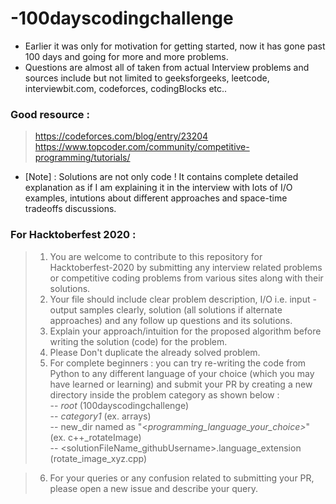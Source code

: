 # -100dayscodingchallenge

* Earlier it was only for motivation for getting started, now it has gone past 100 days and going for more and more problems.     
* Questions are almost all of taken from actual Interview problems and sources include but not limited to geeksforgeeks, leetcode, interviewbit.com, codeforces, codingBlocks etc..


### Good resource :   
> https://codeforces.com/blog/entry/23204    
> https://www.topcoder.com/community/competitive-programming/tutorials/    

* [Note] : Solutions are not only code ! It contains complete detailed explanation as if I am explaining it in the interview with lots of I/O examples, intutions about different approaches and space-time tradeoffs discussions.

### For Hacktoberfest 2020 : 

> 1. You are welcome to contribute to this repository for Hacktoberfest-2020 by submitting any interview related problems or competitive coding problems from various sites along with their solutions.     
> 2. Your file should include clear problem description, I/O i.e. input - output samples clearly, solution (all solutions if alternate approaches) and any follow up questions and its solutions.      
> 3. Explain your approach/intuition for the proposed algorithm before writing the solution (code) for the problem.     
> 4. Please Don't duplicate the already solved problem.     
> 5. For complete beginners : you can try re-writing the code from Python to any different language of your choice (which you may have learned or learning) and submit your PR by creating a new directory inside the problem category as shown below :    
-- _root_ (100dayscodingchallenge)      
   -- _category1_ (ex. arrays)      
      -- new_dir named as "<_programming_language_your_choice>_<problemName>" (ex. c++_rotateImage)         
         -- <solutionFileName_githubUsername>.language_extension (rotate_image_xyz.cpp)      
  
> 6. For your queries or any confusion related to submitting your PR, please open a new issue and describe your query.
      
